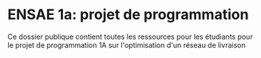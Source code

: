# ENSAE 1a: projet de programmation

Ce dossier publique contient toutes les ressources pour les étudiants pour le projet de programmation 1A sur l'optimisation d'un réseau de livraison
